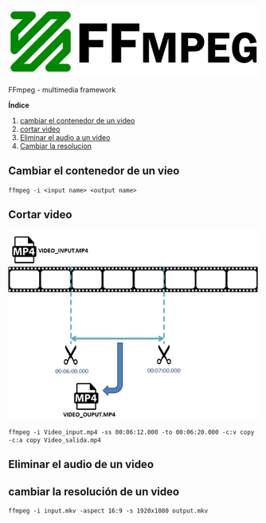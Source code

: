 <p align="center">
<img src="https://github.com/tronicanet/ffmpeg/blob/master/imagenes/ffmpeg-logo-grande.png"/>
</p>
FFmpeg - multimedia framework

**Índice**   
1. [cambiar el contenedor de un video](#id1)
2. [cortar video](#id2)
3. [Eliminar el audio a un video](#id3)
4. [Cambiar la resolucion](#id3)

<a name="id1"></a>
## Cambiar el contenedor de un vieo

```
ffmpeg -i <input name> <output name>
```
<a name="id2"></a>
## Cortar video
<p align="center">
<img src="https://github.com/tronicanet/ffmpeg/blob/master/imagenes/cortar_video.png"/>
</p>

```
ffmpeg -i Video_input.mp4 -ss 00:06:12.000 -to 00:06:20.000 -c:v copy -c:a copy Video_salida.mp4
```

## Eliminar el audio de un video<a name="id3"></a>

## cambiar la resolución de un video<a name="id4"></a>
```
ffmpeg -i input.mkv -aspect 16:9 -s 1920x1080 output.mkv
```

